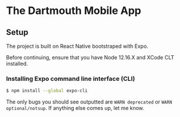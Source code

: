 # The Dartmouth Mobile App

## Setup

The project is built on React Native bootstraped with Expo.

Before continuing, ensure that you have Node 12.16.X and XCode CLT installed.

### Installing Expo command line interface (CLI)

```bash
$ npm install --global expo-cli
```

The only bugs you should see outputted are `WARN deprecated` or `WARN optional/notsup`. If anything else comes up, let me know.